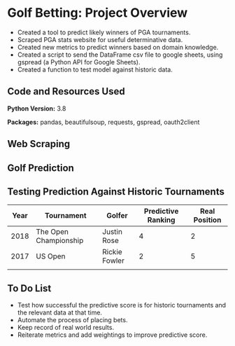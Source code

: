 # Golf Betting: Project Overview
- Created a tool to predict likely winners of PGA tournaments.
- Scraped PGA stats website for useful determinative data.
- Created new metrics to predict winners based on domain knowledge.
- Created a script to send the DataFrame csv file to google sheets, using gspread (a Python API for Google Sheets).
- Created a function to test model against historic data.

## Code and Resources Used
**Python Version:** 3.8

**Packages:** pandas, beautifulsoup, requests, gspread, oauth2client

## Web Scraping

## Golf Prediction

## Testing Prediction Against Historic Tournaments

| Year  | Tournament  | Golfer  | Predictive Ranking  | Real Position  |
|---|---|---|---|---|
| 2018  | The Open Championship  | Justin Rose  | 4  | 2  |
| 2017  | US Open  |  Rickie Fowler | 2  |  5 |
|   |   |   |   |   |

## To Do List
- Test how successful the predictive score is for historic tournaments and the relevant data at that time. 
- Automate the process of placing bets.
- Keep record of real world results.
- Reiterate metrics and add weightings to improve predictive score.
